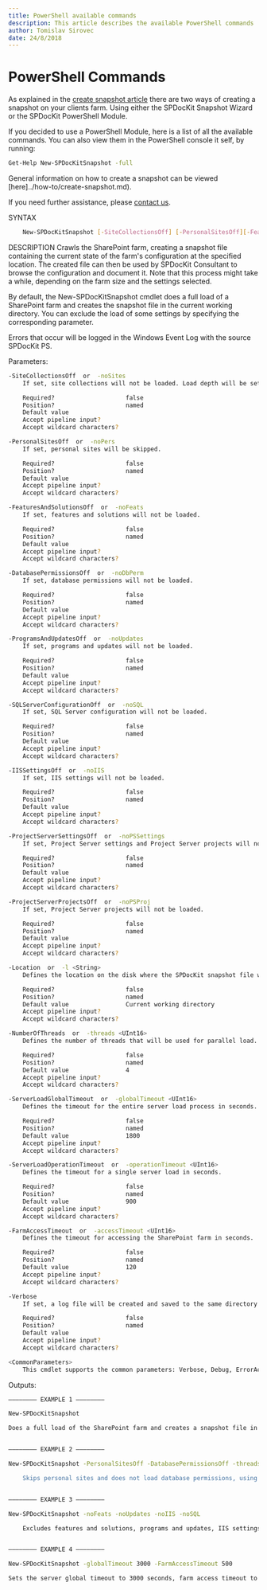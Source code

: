 ```yaml
---
title: PowerShell available commands
description: This article describes the available PowerShell commands
author: Tomislav Sirovec
date: 24/8/2018
---
```


# PowerShell Commands

As explained in the [create snapshot article](../how-to/create-snapshot.md) there are two ways of creating a snapshot on your clients farm. Using either the SPDocKit Snapshot Wizard or the SPDocKit PowerShell Module.

If you decided to use a PowerShell Module, here is a list of all the available commands. You can also view them in the PowerShell console it self, by running:

```bash
Get-Help New-SPDocKitSnapshot -full
```

General information on how to create a snapshot can be viewed \[here\]../how-to/create-snapshot.md\).

If you need further assistance, please [contact us](https://www.syskit.com/company/contact-us/).

SYNTAX

```bash
    New-SPDocKitSnapshot [-SiteCollectionsOff] [-PersonalSitesOff][-FeaturesAndSolutionsOff] [-DatabasePermissionsOff] [-ProgramsAndUpdatesOff] [-SQLServerConfigurationOff] [-IISSettingsOff] [-ProjectServerSettingsOff] [-ProjectServerProjectsOff] [-Location [<String>]] [-NumberOfThreads [<UInt16>]] [-ServerLoadGlobalTimeout [<UInt16>]] [-ServerLoadOperationTimeout [<UInt16>]] [-FarmAccessTimeout [<UInt16>]] [<CommonParameters>]
```

DESCRIPTION Crawls the SharePoint farm, creating a snapshot file containing the current state of the farm's configuration at the specified location. The created file can then be used by SPDocKit Consultant to browse the configuration and document it. Note that this process might take a while, depending on the farm size and the settings selected.

By default, the New-SPDocKitSnapshot cmdlet does a full load of a SharePoint farm and creates the snapshot file in the current working directory. You can exclude the load of some settings by specifying the corresponding parameter.

Errors that occur will be logged in the Windows Event Log with the source SPDocKit PS.

Parameters:

```bash
-SiteCollectionsOff  or  -noSites
    If set, site collections will not be loaded. Load depth will be set to web applications.

    Required?                    false
    Position?                    named
    Default value                
    Accept pipeline input?       
    Accept wildcard characters?  

-PersonalSitesOff  or  -noPers
    If set, personal sites will be skipped.

    Required?                    false
    Position?                    named
    Default value                
    Accept pipeline input?       
    Accept wildcard characters?  

-FeaturesAndSolutionsOff  or  -noFeats
    If set, features and solutions will not be loaded.

    Required?                    false
    Position?                    named
    Default value                
    Accept pipeline input?       
    Accept wildcard characters?  

-DatabasePermissionsOff  or  -noDbPerm
    If set, database permissions will not be loaded.

    Required?                    false
    Position?                    named
    Default value                
    Accept pipeline input?       
    Accept wildcard characters?  

-ProgramsAndUpdatesOff  or  -noUpdates
    If set, programs and updates will not be loaded.

    Required?                    false
    Position?                    named
    Default value                
    Accept pipeline input?       
    Accept wildcard characters?  

-SQLServerConfigurationOff  or  -noSQL
    If set, SQL Server configuration will not be loaded.

    Required?                    false
    Position?                    named
    Default value                
    Accept pipeline input?       
    Accept wildcard characters?  

-IISSettingsOff  or  -noIIS
    If set, IIS settings will not be loaded.

    Required?                    false
    Position?                    named
    Default value                
    Accept pipeline input?       
    Accept wildcard characters?  

-ProjectServerSettingsOff  or  -noPSSettings
    If set, Project Server settings and Project Server projects will not be loaded.

    Required?                    false
    Position?                    named
    Default value                
    Accept pipeline input?       
    Accept wildcard characters?  

-ProjectServerProjectsOff  or  -noPSProj
    If set, Project Server projects will not be loaded.

    Required?                    false
    Position?                    named
    Default value                
    Accept pipeline input?       
    Accept wildcard characters?  

-Location  or  -l <String>
    Defines the location on the disk where the SPDocKit snapshot file will be saved.

    Required?                    false
    Position?                    named
    Default value                Current working directory
    Accept pipeline input?       
    Accept wildcard characters?  

-NumberOfThreads  or  -threads <UInt16>
    Defines the number of threads that will be used for parallel load. Maximum number is 32.

    Required?                    false
    Position?                    named
    Default value                4
    Accept pipeline input?       
    Accept wildcard characters?  

-ServerLoadGlobalTimeout  or  -globalTimeout <UInt16>
    Defines the timeout for the entire server load process in seconds.

    Required?                    false
    Position?                    named
    Default value                1800
    Accept pipeline input?       
    Accept wildcard characters?  

-ServerLoadOperationTimeout  or  -operationTimeout <UInt16>
    Defines the timeout for a single server load in seconds.

    Required?                    false
    Position?                    named
    Default value                900
    Accept pipeline input?       
    Accept wildcard characters?  

-FarmAccessTimeout  or  -accessTimeout <UInt16>
    Defines the timeout for accessing the SharePoint farm in seconds.

    Required?                    false
    Position?                    named
    Default value                120
    Accept pipeline input?       
    Accept wildcard characters?  

-Verbose
    If set, a log file will be created and saved to the same directory as the snapshot file.

    Required?                    false
    Position?                    named
    Default value                
    Accept pipeline input?       
    Accept wildcard characters?  

<CommonParameters>
    This cmdlet supports the common parameters: Verbose, Debug, ErrorAction, ErrorVariable, WarningAction, WarningVariable, OutBuffer, PipelineVariable, and OutVariable. For more information, see about_CommonParameters [here](http://go.microsoft.com/fwlink/?LinkID=113216).
```

Outputs:

```bash
———————— EXAMPLE 1 ————————

New-SPDocKitSnapshot

Does a full load of the SharePoint farm and creates a snapshot file in the default location (current working directory).


———————— EXAMPLE 2 ————————

New-SPDocKitSnapshot -PersonalSitesOff -DatabasePermissionsOff -threads 8 -location "C:\spdockit\"

    Skips personal sites and does not load database permissions, using 8 threads for parallel load. Saves the snapshot file to "C:\spdockit\" folder.


———————— EXAMPLE 3 ————————

New-SPDocKitSnapshot -noFeats -noUpdates -noIIS -noSQL

    Excludes features and solutions, programs and updates, IIS settings and SQL Server configuration from a load, using aliases instead of full named parameters.


———————— EXAMPLE 4 ————————

New-SPDocKitSnapshot -globalTimeout 3000 -FarmAccessTimeout 500

Sets the server global timeout to 3000 seconds, farm access timeout to 500 seconds and does a full load of the SharePoint farm, saving the snapshot file to the default location (current working directory).
```


